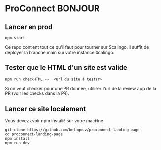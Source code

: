 # ProConnect BONJOUR

## Lancer en prod

```
npm start
```

Ce repo contient tout ce qu'il faut pour tourner sur Scalingo. Il suffit de déployer la branche main sur votre instance Scalingo.


## Tester que le HTML d'un site est valide
```
npm run checkHTML --  <url du site à tester>
```
Si on veut checker pour une PR donnée, utiliser l'url de la review app de la PR (voir les checks dans la PR).


## Lancer ce site localement
Vous devez avoir npm installé sur votre machine.

```
git clone https://github.com/betagouv/proconnect-landing-page
cd proconnect-landing-page
npm install
npm run dev
```
